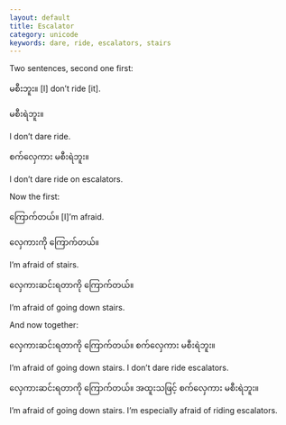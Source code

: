 ```yaml
---
layout: default
title: Escalator
category: unicode
keywords: dare, ride, escalators, stairs
---
```


<p>Two sentences, second one first:</p>
<p><span class='mm3'>မစီးဘူး။</span> [I] don’t ride [it].</p>
<p class="hide-trigger"><span class='mm3'>မစီးရဲဘူး။</span></p>
<p class='hide-this'>I don’t dare ride.</p>

<p class="hide-trigger"><span class='mm3'>စက်လှေကား မစီးရဲဘူး။</span></p>
<p class='hide-this'>I don’t dare ride on escalators.</p>

<p>Now the first:</p>
<p><span class='mm3'>ကြောက်တယ်။</span> [I]’m afraid.</p>
<p class="hide-trigger"><span class='mm3'>လှေကားကို ကြောက်တယ်။</span></p>
<p class='hide-this'>I’m afraid of stairs.</p>

<p class="hide-trigger"><span class='mm3'>လှေကားဆင်းရတာကို ကြောက်တယ်။</span></p>
<p class='hide-this'>I’m afraid of going down stairs.</p>

<p>And now together:</p>
<p class="hide-trigger"><span class='mm3'>လှေကားဆင်းရတာကို ကြောက်တယ်။ စက်လှေကား မစီးရဲဘူး။</span></p>
<p class='hide-this'>I’m afraid of going down stairs. I don’t dare ride escalators.</p>

<p class="hide-trigger"><span class='mm3'>လှေကားဆင်းရတာကို ကြောက်တယ်။ အထူးသဖြင့် စက်လှေကား မစီးရဲဘူး။</span></p>
<p class='hide-this'>I’m afraid of going down stairs. I’m especially afraid of riding escalators.</p>
